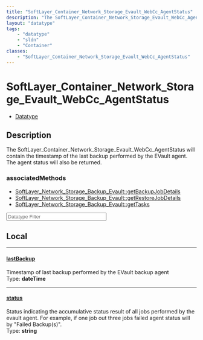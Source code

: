 ```yaml
---
title: "SoftLayer_Container_Network_Storage_Evault_WebCc_AgentStatus"
description: "The SoftLayer_Container_Network_Storage_Evault_WebCc_AgentStatus will contain the timestamp of the last backup performed... "
layout: "datatype"
tags:
    - "datatype"
    - "sldn"
    - "Container"
classes:
    - "SoftLayer_Container_Network_Storage_Evault_WebCc_AgentStatus"
---
```


# SoftLayer_Container_Network_Storage_Evault_WebCc_AgentStatus
<div id='service-datatype'>
    <ul id='sldn-reference-tabs'>
        <li id='datatype'> <a href='/reference/datatypes/SoftLayer_Container_Network_Storage_Evault_WebCc_AgentStatus' >Datatype</a></li>
    </ul>
</div>

## Description 


The SoftLayer_Container_Network_Storage_Evault_WebCc_AgentStatus will contain the timestamp of the last backup performed by the EVault agent.  The agent status will also be returned. 


### associatedMethods

*  [SoftLayer_Network_Storage_Backup_Evault::getBackupJobDetails](/reference/services/SoftLayer_Network_Storage_Backup_Evault/getBackupJobDetails )
*  [SoftLayer_Network_Storage_Backup_Evault::getRestoreJobDetails](/reference/services/SoftLayer_Network_Storage_Backup_Evault/getRestoreJobDetails )
*  [SoftLayer_Network_Storage_Backup_Evault::getTasks](/reference/services/SoftLayer_Network_Storage_Backup_Evault/getTasks )





<!-- Filer BEGIN -->
<div class="view-filters">
        <div class="clearfix">
            <div class="search-input-box">
                <input placeholder="Datatype Filter" onkeyup="titleSearch(inputId='prop-input', divId='properties', elementClass='prop-row')" 
                    type="text" id="prop-input" value="" size="30" maxlength="128" class="form-text">
            </div>
        </div>
</div>
<!-- Filer END -->

<div id="properties" class="content">
<div id="localProperties" class="prop-content" >

## Local
<div class="prop-row">

-----
[lastBackup]: #lastbackup
#### [lastBackup]
Timestamp of last backup performed by the EVault backup agent  
<span class="type-label">Type: </span>**dateTime**  



</div>
<div class="prop-row">

-----
[status]: #status
#### [status]
Status indicating the accumulative status result of all jobs performed by the evault agent.  For example, if one job out three jobs failed agent status will by "Failed Backup(s)".   
<span class="type-label">Type: </span>**string**  



</div>
</div>
<!-- LOCAL PROPERTY END -->

</div>


